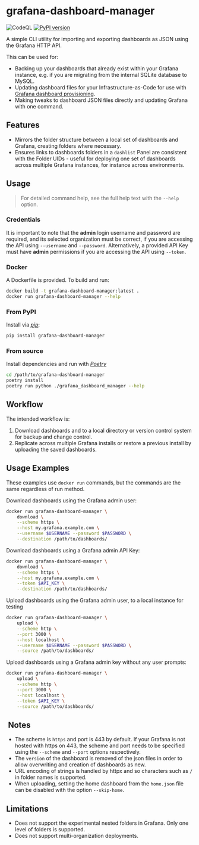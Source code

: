 # grafana-dashboard-manager

![CodeQL](https://github.com/Beam-Connectivity/grafana-dashboard-manager/actions/workflows/codeql-analysis.yml/badge.svg)
[![PyPI version](https://badge.fury.io/py/grafana_dashboard_manager.svg)](https://badge.fury.io/py/grafana_dashboard_manager)

A simple CLI utility for importing and exporting dashboards as JSON using the Grafana HTTP API.

This can be used for:

- Backing up your dashboards that already exist within your Grafana instance, e.g. if you are migrating from the internal SQLite database to MySQL.
- Updating dashboard files for your Infrastructure-as-Code for use with [Grafana dashboard provisioning](https://grafana.com/docs/grafana/latest/administration/provisioning/#dashboards).
- Making tweaks to dashboard JSON files directly and updating Grafana with one command.

## Features

- Mirrors the folder structure between a local set of dashboards and Grafana, creating folders where necessary.
- Ensures links to dashboards folders in a `dashlist` Panel are consistent with the Folder UIDs - useful for deploying one set of dashboards across multiple Grafana instances, for instance across environments.

## Usage

> For detailed command help, see the full help text with the `--help` option.

### Credentials

It is important to note that the **admin** login username and password are required, and its selected organization must be correct, if you are accessing the API using `--username` and `--password`. Alternatively, a provided API Key must have **admin** permissions if you are accessing the API using `--token`.

### Docker

A Dockerfile is provided. To build and run:

```sh
docker build -t grafana-dashboard-manager:latest .
docker run grafana-dashboard-manager --help
```

### From PyPI

Install via _[pip](https://pypi.org/project/pip/)_:

```sh
pip install grafana-dashboard-manager
```

### From source

Install dependencies and run with _[Poetry](https://python-poetry.org/)_

```sh
cd /path/to/grafana-dashboard-manager
poetry install
poetry run python ./grafana_dashboard_manager --help
```

## Workflow

The intended workflow is:

1. Download dashboards and to a local directory or version control system for backup and change control.
1. Replicate across multiple Grafana installs or restore a previous install by uploading the saved dashboards.

## Usage Examples

These examples use `docker run` commands, but the commands are the same regardless of run method.

Download dashboards using the Grafana admin user:

```sh
docker run grafana-dashboard-manager \
    download \
    --scheme https \
    --host my.grafana.example.com \
    --username $USERNAME --password $PASSWORD \
    --destination /path/to/dashboards/
```

Download dashboards using a Grafana admin API Key:

```sh
docker run grafana-dashboard-manager \
    download \
    --scheme https \
    --host my.grafana.example.com \
    --token $API_KEY \
    --destination /path/to/dashboards/
```

Upload dashboards using the Grafana admin user, to a local instance for testing

```sh
docker run grafana-dashboard-manager \
    upload \
    --scheme http \
    --port 3000 \
    --host localhost \
    --username $USERNAME --password $PASSWORD \
    --source /path/to/dashboards/
```

Upload dashboards using a Grafana admin key without any user prompts:

```sh
docker run grafana-dashboard-manager \
    upload \
    --scheme http \
    --port 3000 \
    --host localhost \
    --token $API_KEY \
    --source /path/to/dashboards/
```

##  Notes

- The scheme is `https` and port is 443 by default. If your Grafana is not hosted with https on 443, the scheme and port needs to be specified using the `--scheme` and `--port` options respectively.
- The `version` of the dashboard is removed of the json files in order to allow overwriting and creation of dashboards as new.
- URL encoding of strings is handled by httpx and so characters such as `/` in folder names is supported.
- When uploading, setting the home dashboard from the `home.json` file can be disabled with the option `--skip-home`.

## Limitations

- Does not support the experimental nested folders in Grafana. Only one level of folders is supported.
- Does not support multi-organization deployments.
